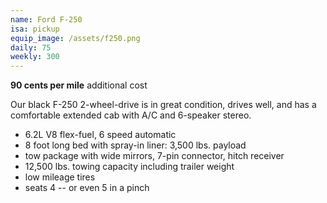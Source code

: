 ```yaml
---
name: Ford F-250
isa: pickup
equip_image: /assets/f250.png
daily: 75
weekly: 300
---
```


**90 cents per mile** additional cost

Our black F-250 2-wheel-drive is in great condition, drives well,
and has a comfortable extended cab with A/C and 6-speaker stereo.

* 6.2L V8 flex-fuel, 6 speed automatic
* 8 foot long bed with spray-in liner: 3,500 lbs. payload
* tow package with wide mirrors, 7-pin connector, hitch receiver
* 12,500 lbs. towing capacity including trailer weight
* low mileage tires
* seats 4 -- or even 5 in a pinch
